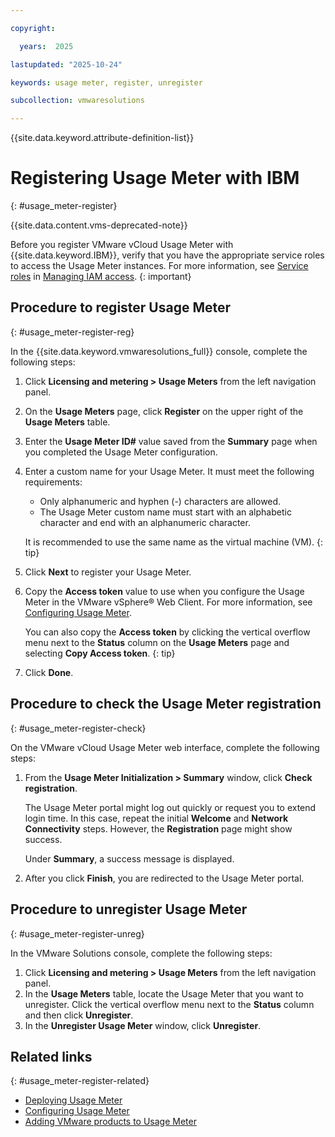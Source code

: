 ```yaml
---

copyright:

  years:  2025

lastupdated: "2025-10-24"

keywords: usage meter, register, unregister

subcollection: vmwaresolutions

---
```


{{site.data.keyword.attribute-definition-list}}

# Registering Usage Meter with IBM
{: #usage_meter-register}

{{site.data.content.vms-deprecated-note}}

Before you register VMware vCloud Usage Meter with {{site.data.keyword.IBM}}, verify that you have the appropriate service roles to access the Usage Meter instances. For more information, see [Service roles](/docs/vmware-service?topic=vmware-service-vmaas-iam&interface=ui#iamrolesservice) in [Managing IAM access](/docs/vmware-service?topic=vmware-service-vmaas-iam&interface=ui).
{: important}

## Procedure to register Usage Meter
{: #usage_meter-register-reg}

In the {{site.data.keyword.vmwaresolutions_full}} console, complete the following steps:

1. Click **Licensing and metering > Usage Meters** from the left navigation panel.
2. On the **Usage Meters** page, click **Register** on the upper right of the **Usage Meters** table.
3. Enter the **Usage Meter ID#** value saved from the **Summary** page when you completed the Usage Meter configuration.
4. Enter a custom name for your Usage Meter. It must meet the following requirements:
   * Only alphanumeric and hyphen (-) characters are allowed.
   * The Usage Meter custom name must start with an alphabetic character and end with an alphanumeric character.

   It is recommended to use the same name as the virtual machine (VM).
   {: tip}

5. Click **Next** to register your Usage Meter.
6. Copy the **Access token** value to use when you configure the Usage Meter in the VMware vSphere® Web Client. For more information, see [Configuring Usage Meter](/docs/vmwaresolutions?topic=vmwaresolutions-usage_meter-config).

   You can also copy the **Access token** by clicking the vertical overflow menu next to the **Status** column on the **Usage Meters** page and selecting **Copy Access token**.
   {: tip}

7. Click **Done**.

## Procedure to check the Usage Meter registration
{: #usage_meter-register-check}

On the VMware vCloud Usage Meter web interface, complete the following steps:

1. From the **Usage Meter Initialization > Summary** window, click **Check registration**.

   The Usage Meter portal might log out quickly or request you to extend login time. In this case, repeat the initial **Welcome** and **Network Connectivity** steps. However, the **Registration** page might show success.

   Under **Summary**, a success message is displayed.

2. After you click **Finish**, you are redirected to the Usage Meter portal.

## Procedure to unregister Usage Meter
{: #usage_meter-register-unreg}

In the VMware Solutions console, complete the following steps:

1. Click **Licensing and metering > Usage Meters** from the left navigation panel.
2. In the **Usage Meters** table, locate the Usage Meter that you want to unregister. Click the vertical overflow menu next to the **Status** column and then click **Unregister**.
3. In the **Unregister Usage Meter** window, click **Unregister**.

## Related links
{: #usage_meter-register-related}

* [Deploying Usage Meter](/docs/vmwaresolutions?topic=vmwaresolutions-usage_meter-deploy)
* [Configuring Usage Meter](/docs/vmwaresolutions?topic=vmwaresolutions-usage_meter-config)
* [Adding VMware products to Usage Meter](/docs/vmwaresolutions?topic=vmwaresolutions-usage_meter-add)
